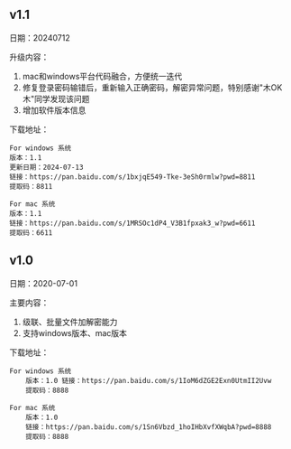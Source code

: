 ## v1.1 
日期：20240712  

升级内容： 
   1. mac和windows平台代码融合，方便统一迭代
   1. 修复登录密码输错后，重新输入正确密码，解密异常问题，特别感谢"木OK木"同学发现该问题
   2. 增加软件版本信息

下载地址：  

    For windows 系统
    版本：1.1    
    更新日期：2024-07-13  
    链接：https://pan.baidu.com/s/1bxjqE549-Tke-3eSh0rmlw?pwd=8811  
    提取码：8811
    
    For mac 系统
    版本：1.1   
    链接：https://pan.baidu.com/s/1MRSOc1dP4_V3B1fpxak3_w?pwd=6611  
    提取码：6611

## v1.0
日期：2020-07-01

主要内容：
1. 级联、批量文件加解密能力
2. 支持windows版本、mac版本

下载地址：  

    For windows 系统
        版本：1.0 链接：https://pan.baidu.com/s/1IoM6dZGE2Exn0UtmII2Uvw  
        提取码：8888  
    
    For mac 系统
        版本：1.0
        链接：https://pan.baidu.com/s/1Sn6Vbzd_1hoIHbXvfXWqbA?pwd=8888  
        提取码：8888  
